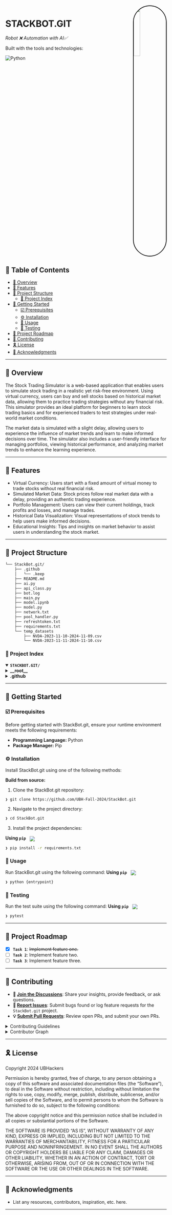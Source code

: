 <div align="left" style="position: relative;">
<img src="https://i.ibb.co/HhCgtQh/logo-up.png" align="right" width="20%" style="margin: -40px 0 0 20px; border: 2px solid black; border-radius: 200px; overflow: hidden">
<h1>STACKBOT.GIT</h1>
<p align="left">
	<em>Robot ❌ Automation with AI✅</em>
</p>

<p align="left">Built with the tools and technologies:</p>
<p align="left">
	<img src="https://img.shields.io/badge/Python-3776AB.svg?style=flat&logo=Python&logoColor=white" alt="Python">
</p>
</div>
<br clear="right">

## 🔗 Table of Contents

- [📍 Overview](#-overview)
- [👾 Features](#-features)
- [📁 Project Structure](#-project-structure)
  - [📂 Project Index](#-project-index)
- [🚀 Getting Started](#-getting-started)
  - [☑️ Prerequisites](#-prerequisites)
  - [⚙️ Installation](#-installation)
  - [🤖 Usage](#🤖-usage)
  - [🧪 Testing](#🧪-testing)
- [📌 Project Roadmap](#-project-roadmap)
- [🔰 Contributing](#-contributing)
- [🎗 License](#-license)
- [🙌 Acknowledgments](#-acknowledgments)

---

## 📍 Overview

<p>The Stock Trading Simulator is a web-based application that enables users to simulate stock trading in a realistic yet risk-free environment. Using virtual currency, users can buy and sell stocks based on historical market data, allowing them to practice trading strategies without any financial risk. This simulator provides an ideal platform for beginners to learn stock trading basics and for experienced traders to test strategies under real-world market conditions.</p>

<p>The market data is simulated with a slight delay, allowing users to experience the influence of market trends and learn to make informed decisions over time. The simulator also includes a user-friendly interface for managing portfolios, viewing historical performance, and analyzing market trends to enhance the learning experience.

</p>

---

## 👾 Features

<ul>
	<li>Virtual Currency: Users start with a fixed amount of virtual money to trade stocks without real financial risk.</li>
<li>Simulated Market Data: Stock prices follow real market data with a delay, providing an authentic trading experience.</li>
<li>Portfolio Management: Users can view their current holdings, track profits and losses, and manage trades.</li>
<li>Historical Data Visualization: Visual representations of stock trends to help users make informed decisions.</li>
<li>Educational Insights: Tips and insights on market behavior to assist users in understanding the stock market.
</li>
</ul>

---

## 📁 Project Structure

```sh
└── StackBot.git/
    ├── .github
    │   └── .keep
    ├── README.md
    ├── ai.py
    ├── api_class.py
    ├── bot.log
    ├── main.py
    ├── model.ipynb
    ├── model.py
    ├── network.txt
    ├── pool_handler.py
    ├── refreshtoken.txt
    ├── requirements.txt
    └── temp_datasets
        ├── NVDA-2023-11-10-2024-11-09.csv
        └── NVDA-2023-11-11-2024-11-10.csv
```


### 📂 Project Index
<details open>
	<summary><b><code>STACKBOT.GIT/</code></b></summary>
	<details> <!-- __root__ Submodule -->
		<summary><b>__root__</b></summary>
		<blockquote>
			<table>
			<tr>
				<td><b><a href='https://github.com/UBH-Fall-2024/StackBot.git/blob/master/network.txt'>network.txt</a></b></td>
				<td><code>❯ REPLACE-ME</code></td>
			</tr>
			<tr>
				<td><b><a href='https://github.com/UBH-Fall-2024/StackBot.git/blob/master/model.py'>model.py</a></b></td>
				<td><code>❯ REPLACE-ME</code></td>
			</tr>
			<tr>
				<td><b><a href='https://github.com/UBH-Fall-2024/StackBot.git/blob/master/ai.py'>ai.py</a></b></td>
				<td><code>❯ REPLACE-ME</code></td>
			</tr>
			<tr>
				<td><b><a href='https://github.com/UBH-Fall-2024/StackBot.git/blob/master/model.ipynb'>model.ipynb</a></b></td>
				<td><code>❯ REPLACE-ME</code></td>
			</tr>
			<tr>
				<td><b><a href='https://github.com/UBH-Fall-2024/StackBot.git/blob/master/refreshtoken.txt'>refreshtoken.txt</a></b></td>
				<td><code>❯ REPLACE-ME</code></td>
			</tr>
			<tr>
				<td><b><a href='https://github.com/UBH-Fall-2024/StackBot.git/blob/master/main.py'>main.py</a></b></td>
				<td><code>❯ REPLACE-ME</code></td>
			</tr>
			<tr>
				<td><b><a href='https://github.com/UBH-Fall-2024/StackBot.git/blob/master/pool_handler.py'>pool_handler.py</a></b></td>
				<td><code>❯ REPLACE-ME</code></td>
			</tr>
			<tr>
				<td><b><a href='https://github.com/UBH-Fall-2024/StackBot.git/blob/master/requirements.txt'>requirements.txt</a></b></td>
				<td><code>❯ REPLACE-ME</code></td>
			</tr>
			<tr>
				<td><b><a href='https://github.com/UBH-Fall-2024/StackBot.git/blob/master/api_class.py'>api_class.py</a></b></td>
				<td><code>❯ REPLACE-ME</code></td>
			</tr>
			</table>
		</blockquote>
	</details>
	<details> <!-- .github Submodule -->
		<summary><b>.github</b></summary>
		<blockquote>
			<table>
			<tr>
				<td><b><a href='https://github.com/UBH-Fall-2024/StackBot.git/blob/master/.github/.keep'>.keep</a></b></td>
				<td><code>❯ REPLACE-ME</code></td>
			</tr>
			</table>
		</blockquote>
	</details>
</details>

---
## 🚀 Getting Started

### ☑️ Prerequisites

Before getting started with StackBot.git, ensure your runtime environment meets the following requirements:

- **Programming Language:** Python
- **Package Manager:** Pip


### ⚙️ Installation

Install StackBot.git using one of the following methods:

**Build from source:**

1. Clone the StackBot.git repository:
```sh
❯ git clone https://github.com/UBH-Fall-2024/StackBot.git
```

2. Navigate to the project directory:
```sh
❯ cd StackBot.git
```

3. Install the project dependencies:


**Using `pip`** &nbsp; [<img align="center" src="https://img.shields.io/badge/Pip-3776AB.svg?style={badge_style}&logo=pypi&logoColor=white" />](https://pypi.org/project/pip/)

```sh
❯ pip install -r requirements.txt
```




### 🤖 Usage
Run StackBot.git using the following command:
**Using `pip`** &nbsp; [<img align="center" src="https://img.shields.io/badge/Pip-3776AB.svg?style={badge_style}&logo=pypi&logoColor=white" />](https://pypi.org/project/pip/)

```sh
❯ python {entrypoint}
```


### 🧪 Testing
Run the test suite using the following command:
**Using `pip`** &nbsp; [<img align="center" src="https://img.shields.io/badge/Pip-3776AB.svg?style={badge_style}&logo=pypi&logoColor=white" />](https://pypi.org/project/pip/)

```sh
❯ pytest
```


---
## 📌 Project Roadmap

- [X] **`Task 1`**: <strike>Implement feature one.</strike>
- [ ] **`Task 2`**: Implement feature two.
- [ ] **`Task 3`**: Implement feature three.

---

## 🔰 Contributing

- **💬 [Join the Discussions](https://github.com/UBH-Fall-2024/StackBot.git/discussions)**: Share your insights, provide feedback, or ask questions.
- **🐛 [Report Issues](https://github.com/UBH-Fall-2024/StackBot.git/issues)**: Submit bugs found or log feature requests for the `StackBot.git` project.
- **💡 [Submit Pull Requests](https://github.com/UBH-Fall-2024/StackBot.git/blob/main/CONTRIBUTING.md)**: Review open PRs, and submit your own PRs.

<details closed>
<summary>Contributing Guidelines</summary>

1. **Fork the Repository**: Start by forking the project repository to your github account.
2. **Clone Locally**: Clone the forked repository to your local machine using a git client.
   ```sh
   git clone https://github.com/UBH-Fall-2024/StackBot.git
   ```
3. **Create a New Branch**: Always work on a new branch, giving it a descriptive name.
   ```sh
   git checkout -b new-feature-x
   ```
4. **Make Your Changes**: Develop and test your changes locally.
5. **Commit Your Changes**: Commit with a clear message describing your updates.
   ```sh
   git commit -m 'Implemented new feature x.'
   ```
6. **Push to github**: Push the changes to your forked repository.
   ```sh
   git push origin new-feature-x
   ```
7. **Submit a Pull Request**: Create a PR against the original project repository. Clearly describe the changes and their motivations.
8. **Review**: Once your PR is reviewed and approved, it will be merged into the main branch. Congratulations on your contribution!
</details>

<details closed>
<summary>Contributor Graph</summary>
<br>
<p align="left">
   <a href="https://github.com{/UBH-Fall-2024/StackBot.git/}graphs/contributors">
      <img src="https://contrib.rocks/image?repo=UBH-Fall-2024/StackBot.git">
   </a>
</p>
</details>

---

## 🎗 License

Copyright 2024 UBHackers

Permission is hereby granted, free of charge, to any person obtaining a copy of this software and associated documentation files (the “Software”), to deal in the Software without restriction, including without limitation the rights to use, copy, modify, merge, publish, distribute, sublicense, and/or sell copies of the Software, and to permit persons to whom the Software is furnished to do so, subject to the following conditions:

The above copyright notice and this permission notice shall be included in all copies or substantial portions of the Software.

THE SOFTWARE IS PROVIDED “AS IS”, WITHOUT WARRANTY OF ANY KIND, EXPRESS OR IMPLIED, INCLUDING BUT NOT LIMITED TO THE WARRANTIES OF MERCHANTABILITY, FITNESS FOR A PARTICULAR PURPOSE AND NONINFRINGEMENT. IN NO EVENT SHALL THE AUTHORS OR COPYRIGHT HOLDERS BE LIABLE FOR ANY CLAIM, DAMAGES OR OTHER LIABILITY, WHETHER IN AN ACTION OF CONTRACT, TORT OR OTHERWISE, ARISING FROM, OUT OF OR IN CONNECTION WITH THE SOFTWARE OR THE USE OR OTHER DEALINGS IN THE SOFTWARE.



---

## 🙌 Acknowledgments

- List any resources, contributors, inspiration, etc. here.

---
